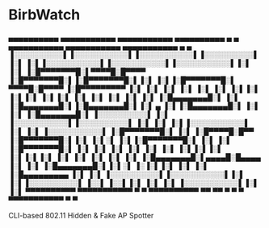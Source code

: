 # BirbWatch

 ▄▄▄▄▄▄▄▄▄▄  ▄▄▄▄▄▄▄▄▄▄▄  ▄▄▄▄▄▄▄▄▄▄▄  ▄▄▄▄▄▄▄▄▄▄   ▄         ▄  ▄▄▄▄▄▄▄▄▄▄▄  ▄▄▄▄▄▄▄▄▄▄▄  ▄▄▄▄▄▄▄▄▄▄▄  ▄         ▄ 
▐░░░░░░░░░░▌▐░░░░░░░░░░░▌▐░░░░░░░░░░░▌▐░░░░░░░░░░▌ ▐░▌       ▐░▌▐░░░░░░░░░░░▌▐░░░░░░░░░░░▌▐░░░░░░░░░░░▌▐░▌       ▐░▌
▐░█▀▀▀▀▀▀▀█░▌▀▀▀▀█░█▀▀▀▀ ▐░█▀▀▀▀▀▀▀█░▌▐░█▀▀▀▀▀▀▀█░▌▐░▌       ▐░▌▐░█▀▀▀▀▀▀▀█░▌ ▀▀▀▀█░█▀▀▀▀ ▐░█▀▀▀▀▀▀▀▀▀ ▐░▌       ▐░▌
▐░▌       ▐░▌    ▐░▌     ▐░▌       ▐░▌▐░▌       ▐░▌▐░▌       ▐░▌▐░▌       ▐░▌     ▐░▌     ▐░▌          ▐░▌       ▐░▌
▐░█▄▄▄▄▄▄▄█░▌    ▐░▌     ▐░█▄▄▄▄▄▄▄█░▌▐░█▄▄▄▄▄▄▄█░▌▐░▌   ▄   ▐░▌▐░█▄▄▄▄▄▄▄█░▌     ▐░▌     ▐░▌          ▐░█▄▄▄▄▄▄▄█░▌
▐░░░░░░░░░░▌     ▐░▌     ▐░░░░░░░░░░░▌▐░░░░░░░░░░▌ ▐░▌  ▐░▌  ▐░▌▐░░░░░░░░░░░▌     ▐░▌     ▐░▌          ▐░░░░░░░░░░░▌
▐░█▀▀▀▀▀▀▀█░▌    ▐░▌     ▐░█▀▀▀▀█░█▀▀ ▐░█▀▀▀▀▀▀▀█░▌▐░▌ ▐░▌░▌ ▐░▌▐░█▀▀▀▀▀▀▀█░▌     ▐░▌     ▐░▌          ▐░█▀▀▀▀▀▀▀█░▌
▐░▌       ▐░▌    ▐░▌     ▐░▌     ▐░▌  ▐░▌       ▐░▌▐░▌▐░▌ ▐░▌▐░▌▐░▌       ▐░▌     ▐░▌     ▐░▌          ▐░▌       ▐░▌
▐░█▄▄▄▄▄▄▄█░▌▄▄▄▄█░█▄▄▄▄ ▐░▌      ▐░▌ ▐░█▄▄▄▄▄▄▄█░▌▐░▌░▌   ▐░▐░▌▐░▌       ▐░▌     ▐░▌     ▐░█▄▄▄▄▄▄▄▄▄ ▐░▌       ▐░▌
▐░░░░░░░░░░▌▐░░░░░░░░░░░▌▐░▌       ▐░▌▐░░░░░░░░░░▌ ▐░░▌     ▐░░▌▐░▌       ▐░▌     ▐░▌     ▐░░░░░░░░░░░▌▐░▌       ▐░▌
 ▀▀▀▀▀▀▀▀▀▀  ▀▀▀▀▀▀▀▀▀▀▀  ▀         ▀  ▀▀▀▀▀▀▀▀▀▀   ▀▀       ▀▀  ▀         ▀       ▀       ▀▀▀▀▀▀▀▀▀▀▀  ▀         ▀ 
                                                                                                                    

CLI-based 802.11 Hidden &amp; Fake AP Spotter
